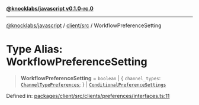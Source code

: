 [**@knocklabs/javascript v0.1.0-rc.0**](../../../README.md)

***

[@knocklabs/javascript](../../../modules.md) / [client/src](../README.md) / WorkflowPreferenceSetting

# Type Alias: WorkflowPreferenceSetting

> **WorkflowPreferenceSetting** = `boolean` \| \{ `channel_types`: [`ChannelTypePreferences`](ChannelTypePreferences.md); \} \| [`ConditionalPreferenceSettings`](ConditionalPreferenceSettings.md)

Defined in: [packages/client/src/clients/preferences/interfaces.ts:11](https://github.com/knocklabs/javascript/blob/main/packages/client/src/clients/preferences/interfaces.ts#L11)
